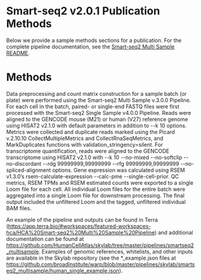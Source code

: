 # Smart-seq2 v2.0.1 Publication Methods
Below we provide a sample methods sections for a publication. For the complete pipeline documentation, see the [Smart-seq2 Multi Sample README](README.md).

# Methods
Data preprocessing and count matrix construction for a sample batch (or plate) were performed using the Smart-seq2 Multi Sample v.3.0.0 Pipeline. For each cell in the batch, paired- or single-end FASTQ files were first processed with the Smart-seq2 Single Sample v4.0.0 Pipeline. Reads were aligned to the GENCODE mouse (M21) or human (V27) reference genome using HISAT2 v2.1.0 with default parameters in addition to --k 10 options. Metrics were collected and duplicate reads marked using the Picard v.2.10.10 CollectMultipleMetrics and CollectRnaSeqMetrics, and MarkDuplicates functions with validation_stringency=silent. For transcriptome quantification, reads were aligned to the GENCODE transcriptome using HISAT2 v2.1.0 with --k 10 --no-mixed  --no-softclip  --no-discordant --rdg 99999999,99999999 --rfg 99999999,99999999 --no-spliced-alignment options. Gene expression was calculated using RSEM v1.3.0’s rsem-calculate-expression --calc-pme --single-cell-prior. QC metrics, RSEM TPMs and RSEM estimated counts were exported to a single Loom file for each cell. All individual Loom files for the entire batch were aggregated into a single Loom file for downstream processing. The final output included the unfiltered Loom and the tagged, unfiltered individual BAM files.

An example of the pipeline and outputs can be found in Terra (https://app.terra.bio/#workspaces/featured-workspaces-hca/HCA%20Smart-seq2%20Multi%20Sample%20Pipeline) and additional documentation can be found at https://github.com/HumanCellAtlas/skylab/tree/master/pipelines/smartseq2_multisample. Examples of genomic references, whitelists, and other inputs are available in the Skylab repository (see the *_example.json files at https://github.com/broadinstitute/warp/blob/master/pipelines/skylab/smartseq2_multisample/human_single_example.json).
